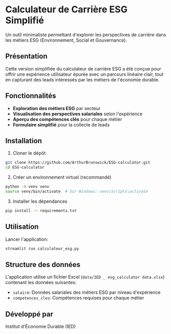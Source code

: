 # Calculateur de Carrière ESG Simplifié

Un outil minimaliste permettant d'explorer les perspectives de carrière dans les métiers ESG (Environnement, Social et Gouvernance).

## Présentation

Cette version simplifiée du calculateur de carrière ESG a été conçue pour offrir une expérience utilisateur épurée avec un parcours linéaire clair, tout en capturant des leads intéressés par les métiers de l'économie durable.

## Fonctionnalités

- **Exploration des métiers ESG** par secteur
- **Visualisation des perspectives salariales** selon l'expérience
- **Aperçu des compétences clés** pour chaque métier
- **Formulaire simplifié** pour la collecte de leads

## Installation

1. Cloner le dépôt
```bash
git clone https://github.com/ArthurBrunswick/ESG-calculator.git
cd ESG-calculator
```

2. Créer un environnement virtuel (recommandé)
```bash
python -m venv venv
source venv/bin/activate  # Sur Windows: venv\Scripts\activate
```

3. Installer les dépendances
```bash
pip install -r requirements.txt
```

## Utilisation

Lancer l'application:
```bash
streamlit run calculateur_esg.py
```

## Structure des données

L'application utilise un fichier Excel (`data/IED _ esg_calculator data.xlsx`) contenant les données suivantes:
- `salaire`: Données salariales des métiers ESG par niveau d'expérience
- `competences_cles`: Compétences requises pour chaque métier

## Développé par

Institut d'Économie Durable (IED)